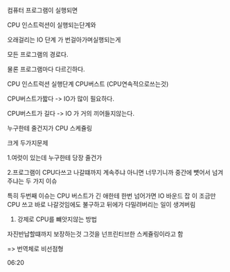 컴퓨터 프로그램이 실행되면

CPU 인스트럭션이 실행되는단계와

오래걸리는 IO 단계 가 번걸아가며실행되는게

모든 프로그램의 경로다.

물론 프로그램마다 다르긴하다.

CPU 인스트럭션 실행단계 CPU버스트 (CPU연속적으로쓰는것)

CPU버스트가짧다 -> IO가 많이 필요하다.

CPU버스트가 길다 -> IO 가 거의 끼어들지않는다.

누구한테 줄건지가 CPU 스케쥴링

크게 두가지문제

1.여럿이 있는데 누구한테 당장 줄건가

2.프로그램이 CPU다쓰고 나갈떄까지 계속주냐 아니면 너무기니까 중간에 뻇어서 넘겨주냐는 두 가지 이슈

특히 두번째 이슈는 CPU 버스트가 긴 애한테 한번 넘어가면 IO 바운드 잡 이 조금만 CPU 쓰고 바로 나갈것임에도 불구하고 뒤에가 다밀려버리는 일이 생겨버림

1. 강제로 CPU를 뺴앗지않는 방법

자진반납할떄까지 보장하는것 그것을 넌프린티브한 스케쥴링이라고 함

=> 번역체로 비선점형

06:20
